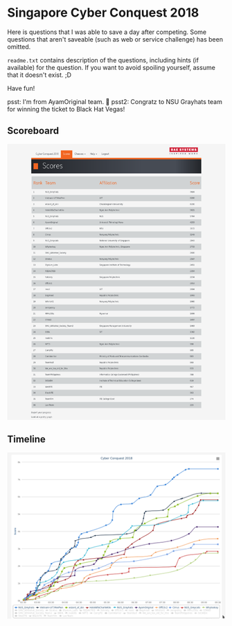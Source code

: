 
# Singapore Cyber Conquest 2018

Here is questions that I was able to save a day after competing.
Some questions that aren't saveable (such as web or service challenge) has been omitted.

`readme.txt` contains description of the questions, including hints (if available) for the question. If you  want to avoid spoiling yourself, assume that it doesn't exist. ;D

Have fun!

psst: I'm from AyamOriginal team. 👋
psst2: Congratz to NSU Grayhats team for winning the ticket to Black Hat Vegas!

## Scoreboard
![](scoreboard.png)

## Timeline
![](submission-timeline.png)
